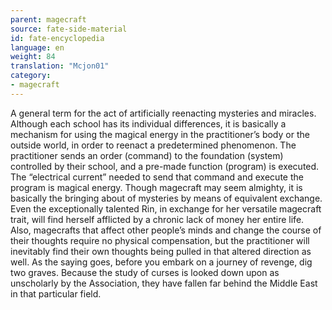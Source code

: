 ```yaml
---
parent: magecraft
source: fate-side-material
id: fate-encyclopedia
language: en
weight: 84
translation: "Mcjon01"
category:
- magecraft
---
```


A general term for the act of artificially reenacting mysteries and miracles.
Although each school has its individual differences, it is basically a mechanism for using the magical energy in the practitioner’s body or the outside world, in order to reenact a predetermined phenomenon.
The practitioner sends an order (command) to the foundation (system) controlled by their school, and a pre-made function (program) is executed.
The “electrical current” needed to send that command and execute the program is magical energy.
Though magecraft may seem almighty, it is basically the bringing about of mysteries by means of equivalent exchange.
Even the exceptionally talented Rin, in exchange for her versatile magecraft trait, will find herself afflicted by a chronic lack of money her entire life.
Also, magecrafts that affect other people’s minds and change the course of their thoughts require no physical compensation, but the practitioner will inevitably find their own thoughts being pulled in that altered direction as well. As the saying goes, before you embark on a journey of revenge, dig two graves.
Because the study of curses is looked down upon as unscholarly by the Association, they have fallen far behind the Middle East in that particular field.
